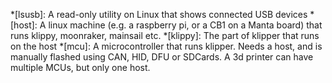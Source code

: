 *[lsusb]: A read-only utility on Linux that shows connected USB devices
*[host]: A linux machine (e.g. a raspberry pi, or a CB1 on a Manta board) that runs klippy, moonraker, mainsail etc.
*[klippy]: The part of klipper that runs on the host
*[mcu]: A microcontroller that runs klipper. Needs a host, and is manually flashed using CAN, HID, DFU or SDCards. A 3d printer can have multiple MCUs, but only one host.